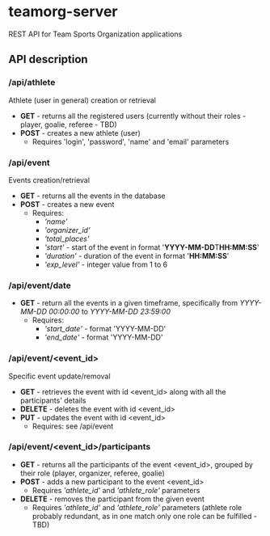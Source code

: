 # teamorg-server
REST API for Team Sports Organization applications

## API description

### /api/athlete
Athlete (user in general) creation or retrieval
- **GET** - returns all the registered users (currently without their roles - player, goalie, referee - TBD)
- **POST** - creates a new athlete (user)
  - Requires 'login', 'password', 'name' and 'email' parameters

### /api/event
Events creation/retrieval
- **GET** - returns all the events in the database
- **POST** - creates a new event
  - Requires:
    - *'name'*
    - *'organizer_id'*
    - *'total_places'*
    - *'start'* - start of the event in format '**YYYY-MM-DD**T**HH:MM:SS**'
    - *'duration'* - duration of the event in format '**HH:MM:SS**'
    - *'exp_level'* - integer value from 1 to 6

### /api/event/date
- **GET** - return all the events in a given timeframe, specifically from *YYYY-MM-DD 00:00:00* to *YYYY-MM-DD 23:59:00* 
  - Requires:
    - *'start_date'* - format 'YYYY-MM-DD'
    - *'end_date'* - format 'YYYY-MM-DD'

### /api/event/<event_id>
Specific event update/removal
- **GET** - retrieves the event with id <event_id> along with all the participants' details
- **DELETE** - deletes the event with id <event_id>
- **PUT** - updates the event with id <event_id>
  - Requires: see /api/event

### /api/event/<event_id>/participants
- **GET** - returns all the participants of the event <event_id>, grouped by their role (player, organizer, referee, goalie)
- **POST** - adds a new participant to the event <event_id>
  - Requires *'athlete_id'* and *'athlete_role'* parameters
- **DELETE** - removes the participant from the given event
  - Requires *'athlete_id'* and *'athlete_role'* parameters (athlete role probably redundant, as in one match only one role can be fulfilled - TBD)